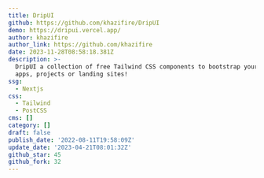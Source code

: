 ```yaml
---
title: DripUI
github: https://github.com/khazifire/DripUI
demo: https://dripui.vercel.app/
author: khazifire
author_link: https://github.com/khazifire
date: 2023-11-28T08:58:18.381Z
description: >-
  DripUI a collection of free Tailwind CSS components to bootstrap your new
  apps, projects or landing sites!
ssg:
  - Nextjs
css:
  - Tailwind
  - PostCSS
cms: []
category: []
draft: false
publish_date: '2022-08-11T19:58:09Z'
update_date: '2023-04-21T08:01:32Z'
github_star: 45
github_fork: 32
---
```

